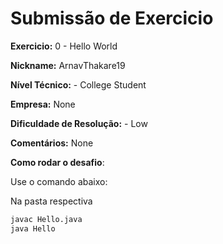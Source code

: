 # Submissão de Exercicio

**Exercicio:** 0 - Hello World

**Nickname:** ArnavThakare19

**Nível Técnico:** - College Student

**Empresa:** None

**Dificuldade de Resolução:** - Low

**Comentários:** None

**Como rodar o desafio**:

Use o comando abaixo:

Na pasta respectiva

```bash
javac Hello.java
java Hello
```
